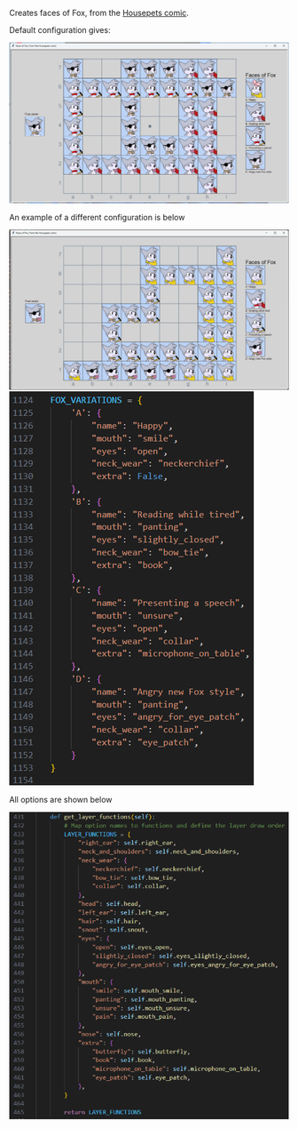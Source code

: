 Creates faces of Fox, from the [Housepets comic](https://www.housepetscomic.com/).

Default configuration gives:

![faces of fox](default_configuration.png)

An example of a different configuration is below

![code configuration](different_configuration_display.png)
![faces of fox](different_configuration.png)

All options are shown below

![code](all_options.png)
